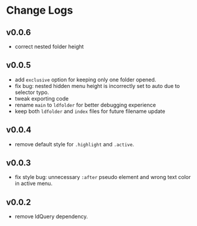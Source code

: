# Change Logs

## v0.0.6

 - correct nested folder height


## v0.0.5

 - add `exclusive` option for keeping only one folder opened.
 - fix bug: nested hidden menu height is incorrectly set to auto due to selector typo.
 - tweak exporting code
 - rename `main` to `ldfolder` for better debugging experience
 - keep both `ldfolder` and `index` files for future filename update


## v0.0.4

 - remove default style for `.highlight` and `.active`.


## v0.0.3

 - fix style bug: unnecessary `:after` pseudo element and wrong text color in active menu.


## v0.0.2

 - remove ldQuery dependency.

